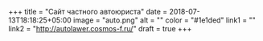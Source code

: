 +++
title = "Сайт частного автоюриста"
date = 2018-07-13T18:18:25+05:00
image = "auto.png"
alt = ""
color = "#1e1ded"
link1 = ""
link2 = "http://autolawer.cosmos-f.ru/"
draft = true
+++
